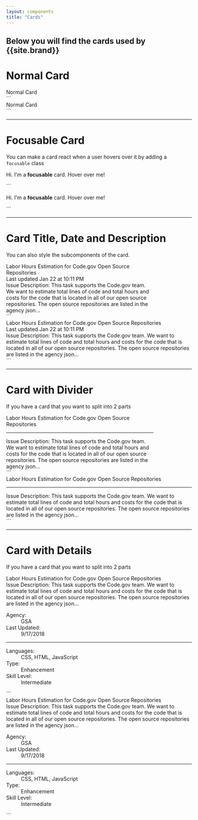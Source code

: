 ```yaml
---
layout: components
title: "Cards"
---
```


## Below you will find the cards used by {{site.brand}}

# Normal Card
<div style="max-width: 400px">
  <div class="card">Normal Card</div>
</div>
```
<div class="card">Normal Card</div>
```

---

# Focusable Card
You can make a card react when a user hovers over it by adding a `focusable` class
<div style="max-width: 400px">
  <div class="card focusable">
    <p>Hi. I'm a <b>focusable</b> card.  Hover over me!</p>
  </div>
</div>
```
<div class="card focusable">
  <p>Hi. I'm a <b>focusable</b> card.  Hover over me!</p>
</div>
```

---

# Card Title, Date and Description
You can also style the subcomponents of the card.
<div style="max-width: 400px">
  <div class="card">
    <div class="card-title">Labor Hours Estimation for Code.gov Open Source Repositories</div>
    <div class="card-date">Last updated Jan 22 at 10:11 PM</div>
    <div class="card-description">Issue Description: This task supports the Code.gov team. We want to estimate total lines of code and total hours and costs for the code that is located in all of our open source repositories. The open source repositories are listed in the agency json...</div>
  </div>
</div>
```
<div class="card">
  <div class="card-title">Labor Hours Estimation for Code.gov Open Source Repositories</div>
  <div class="card-date">Last updated Jan 22 at 10:11 PM</div>
  <div class="card-description">Issue Description: This task supports the Code.gov team. We want to estimate total lines of code and total hours and costs for the code that is located in all of our open source repositories. The open source repositories are listed in the agency json...</div>
</div>
```


---

# Card with Divider
If you have a card that you want to split into 2 parts
<div style="max-width: 400px">
  <div class="card">
    <div class="card-title">Labor Hours Estimation for Code.gov Open Source Repositories</div>
    <hr />
    <div class="card-description">Issue Description: This task supports the Code.gov team. We want to estimate total lines of code and total hours and costs for the code that is located in all of our open source repositories. The open source repositories are listed in the agency json...</div>
  </div>
</div>
```
<div class="card">
  <div class="card-title">Labor Hours Estimation for Code.gov Open Source Repositories</div>
  <hr />
  <div class="card-description">Issue Description: This task supports the Code.gov team. We want to estimate total lines of code and total hours and costs for the code that is located in all of our open source repositories. The open source repositories are listed in the agency json...</div>
</div>
```

---

# Card with Details
If you have a card that you want to split into 2 parts
<div style="max-width: 600px">
  <div class="card">
    <div class="card-title">Labor Hours Estimation for Code.gov Open Source Repositories</div>
    <div class="card-description">Issue Description: This task supports the Code.gov team. We want to estimate total lines of code and total hours and costs for the code that is located in all of our open source repositories. The open source repositories are listed in the agency json...</div>
    <dl class="inline">
      <dt>Agency:</dt>
      <dd><a>GSA</a></dd>
      <dt>Last Updated:</dt>
      <dd>9/17/2018</dd>
    </dl>
    <hr />
    <dl class="inline">
      <dt>Languages:</dt>
      <dd>CSS, HTML, JavaScript</dd>
      <dt>Type:</dt>
      <dd>Enhancement</dd>
      <dt>Skill Level:</dt>
      <dd>Intermediate</dd>
    </dl>
  </div>
</div>
```
<div style="max-width: 600px">
  <div class="card">
    <div class="card-title">Labor Hours Estimation for Code.gov Open Source Repositories</div>
    <div class="card-description">Issue Description: This task supports the Code.gov team. We want to estimate total lines of code and total hours and costs for the code that is located in all of our open source repositories. The open source repositories are listed in the agency json...</div>
    <dl class="inline">
      <dt>Agency:</dt>
      <dd><a>GSA</a></dd>
      <dt>Last Updated:</dt>
      <dd>9/17/2018</dd>
    </dl>
    <hr />
    <dl class="inline">
      <dt>Languages:</dt>
      <dd>CSS, HTML, JavaScript</dd>
      <dt>Type:</dt>
      <dd>Enhancement</dd>
      <dt>Skill Level:</dt>
      <dd>Intermediate</dd>
    </dl>
  </div>
</div>
```
